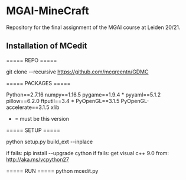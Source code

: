 # MGAI-MineCraft

Repository for the final assignment of the MGAI course at Leiden 20/21.

## Installation of MCedit

===== REPO =====

git clone --recursive https://github.com/mcgreentn/GDMC

===== PACKAGES =====

Python==2.7.16
numpy==1.16.5
pygame==1.9.4 *
pyyaml==5.1.2
pillow==6.2.0
ftputil==3.4 *
PyOpenGL==3.1.5
PyOpenGL-accelerate==3.1.5
xlib

* = must be this version

===== SETUP =====

python setup.py build_ext --inplace

if fails:
	pip install --upgrade cython
	if fails:
		get visual c++ 9.0 from: http://aka.ms/vcpython27

===== RUN =====
python mcedit.py

